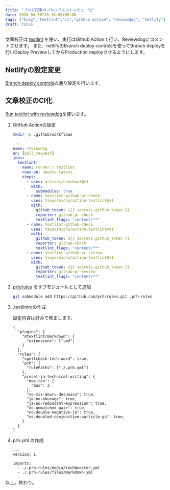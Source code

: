 ```yaml
---
title: "ブログ記事のプルリクエストレビュー化"
date: 2020-04-30T18:16:05+09:00
tags: ["blog","textlint","ci","github action", "reviewdog", "netlify"]
draft: false
---
```


文章校正は [textlint](https://textlint.github.io/) を使い、実行はGithub Actionで行い、Reviewdogにコメントさせます。
また、netlifyのBranch deploy controlsを使ってBranch deployを行いDeploy PreviewしてからProduction deployさせるようにします。

## Netlifyの設定変更

[Branch deploy controls](https://docs.netlify.com/site-deploys/overview/#branch-deploy-controls)の通り設定を行います。


## 文章校正のCI化

[Run textlint with reviewdog](https://github.com/marketplace/actions/run-textlint-with-reviewdog)を使います。

1. GitHub Actionの設定

    ```bash
    mkdir -p .github/workflows
    ```

    ```yaml:.github/workflows/reviewdog.yaml
    ---
    name: reviewdog
    on: [pull_request]
    jobs:
      textlint:
        name: runner / textlint
        runs-on: ubuntu-latest
        steps:
          - uses: actions/checkout@v1
            with:
              submodules: true
          - name: textlint-github-pr-check
            uses: tsuyoshicho/action-textlint@v1
            with:
              github_token: ${{ secrets.github_token }}
              reporter: github-pr-check
              textlint_flags: "content/**"
          - name: textlint-github-check
            uses: tsuyoshicho/action-textlint@v1
            with:
              github_token: ${{ secrets.github_token }}
              reporter: github-check
              textlint_flags: "content/**"
          - name: textlint-github-pr-review
            uses: tsuyoshicho/action-textlint@v1
            with:
              github_token: ${{ secrets.github_token }}
              reporter: github-pr-review
              textlint_flags: "content/**"
    
    ```

1. [prh/rules](https://github.com/prh/rules) をサブモジュールとして追加

    ```bash
    git submodule add https://github.com/prh/rules.git .prh-rules
    ```

1. .textlintrcの作成

   設定内容は好みで修正します。

    ```
    {
      "plugins": {
        "@textlint/markdown": {
          "extensions": [".md"]
        }
      },
      "rules": {
        "spellcheck-tech-word": true,
        "prh": {
          "rulePaths": ["./.prh.yml"]
        },
        "preset-ja-technical-writing": {
          "max-ten": {
            "max": 3
          },
          "no-mix-dearu-desumasu": true,
          "ja-no-abusage": true,
          "ja-no-redundant-expression": true,
          "no-unmatched-pair": true,
          "no-double-negative-ja": true,
          "no-doubled-conjunctive-particle-ga": true,
        }
      }
    }
    ```

1. prh.yml の作成

   ```
   ---
   version: 1
   
   imports:
     - ./.prh-rules/media/techbooster.yml
     - ./.prh-rules/files/markdown.yml
   ```

以上。終わり。
